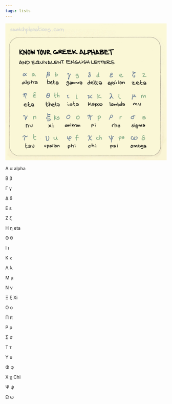 ```yaml
---
tags: lists
---
```


![](/static/img/greek-alphabet.jpeg)


Α α alpha 
 
Β β

Γ γ

Δ δ

Ε ε

Ζ ζ

Η η  eta 

Θ θ

Ι ι

Κ κ

Λ λ

Μ μ

Ν ν

Ξ ξ Xi

Ο ο

Π π

Ρ ρ

Σ σ

Τ τ

Υ υ

Φ φ

Χ χ  Chi 

Ψ ψ

Ω ω

